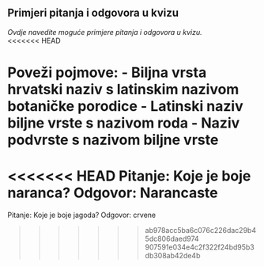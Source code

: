 ## Primjeri pitanja i odgovora u kvizu
_Ovdje navedite moguće primjere pitanja i odgovora u kvizu._  
<<<<<<< HEAD

Poveži pojmove:
    - Biljna vrsta hrvatski naziv s latinskim nazivom botaničke porodice
    - Latinski naziv biljne vrste s nazivom roda
    - Naziv podvrste s nazivom biljne vrste
=======
<<<<<<< HEAD
Pitanje: Koje je boje naranca?
Odgovor: Narancaste
=======
Pitanje: Koje je boje jagoda?
Odgovor: crvene
>>>>>>> ab978acc5ba6c076c226dac29b45dc806daed974
>>>>>>> 907591e034e4c2f322f24bd95b3db308ab42de4b
